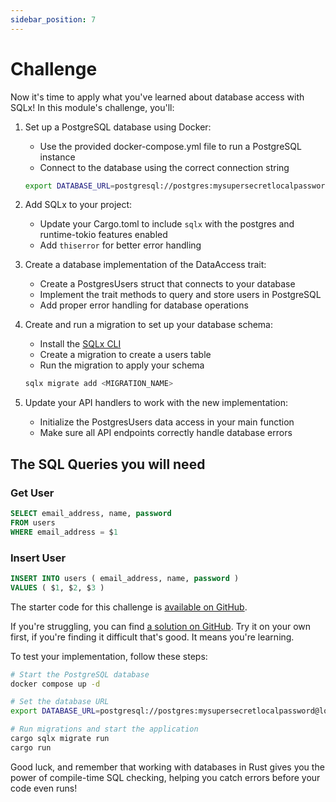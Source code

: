 ```yaml
---
sidebar_position: 7
---
```


# Challenge

Now it's time to apply what you've learned about database access with SQLx! In this module's challenge, you'll:

1. Set up a PostgreSQL database using Docker:
   - Use the provided docker-compose.yml file to run a PostgreSQL instance
   - Connect to the database using the correct connection string

   ```sh
   export DATABASE_URL=postgresql://postgres:mysupersecretlocalpassword@localhost:5432/users
   ```

2. Add SQLx to your project:
   - Update your Cargo.toml to include `sqlx` with the postgres and runtime-tokio features enabled
   - Add `thiserror` for better error handling

3. Create a database implementation of the DataAccess trait:
   - Create a PostgresUsers struct that connects to your database
   - Implement the trait methods to query and store users in PostgreSQL
   - Add proper error handling for database operations

4. Create and run a migration to set up your database schema:
   - Install the [SQLx CLI](https://crates.io/crates/sqlx-cli)
   - Create a migration to create a users table
   - Run the migration to apply your schema

   ```sh
   sqlx migrate add <MIGRATION_NAME>
   ```

5. Update your API handlers to work with the new implementation:
   - Initialize the PostgresUsers data access in your main function
   - Make sure all API endpoints correctly handle database errors

## The SQL Queries you will need

### Get User

```sql
SELECT email_address, name, password
FROM users
WHERE email_address = $1
```

### Insert User

```sql
INSERT INTO users ( email_address, name, password )
VALUES ( $1, $2, $3 )
```

The starter code for this challenge is [available on GitHub](https://github.com/jeastham1993/rust-for-dotnet-devs-workshop/tree/main/src/examples/module8/rust_app).

If you're struggling, you can find [a solution on GitHub](https://github.com/jeastham1993/rust-for-dotnet-devs-workshop/tree/main/src/solutions/module8/rust_app). Try it on your own first, if you're finding it difficult that's good. It means you're learning.

To test your implementation, follow these steps:
```bash
# Start the PostgreSQL database
docker compose up -d

# Set the database URL
export DATABASE_URL=postgresql://postgres:mysupersecretlocalpassword@localhost:5432/users

# Run migrations and start the application
cargo sqlx migrate run
cargo run
```

Good luck, and remember that working with databases in Rust gives you the power of compile-time SQL checking, helping you catch errors before your code even runs!